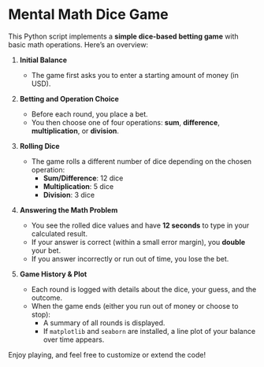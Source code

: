 # Mental Math Dice Game

This Python script implements a **simple dice-based betting game** with basic math operations. Here’s an overview:

1. **Initial Balance**  
   - The game first asks you to enter a starting amount of money (in USD).

2. **Betting and Operation Choice**  
   - Before each round, you place a bet.  
   - You then choose one of four operations: **sum**, **difference**, **multiplication**, or **division**.

3. **Rolling Dice**  
   - The game rolls a different number of dice depending on the chosen operation:
     - **Sum/Difference**: 12 dice  
     - **Multiplication**: 5 dice  
     - **Division**: 3 dice

4. **Answering the Math Problem**  
   - You see the rolled dice values and have **12 seconds** to type in your calculated result.  
   - If your answer is correct (within a small error margin), you **double** your bet.  
   - If you answer incorrectly or run out of time, you lose the bet.

5. **Game History & Plot**  
   - Each round is logged with details about the dice, your guess, and the outcome.  
   - When the game ends (either you run out of money or choose to stop):
     - A summary of all rounds is displayed.
     - If `matplotlib` and `seaborn` are installed, a line plot of your balance over time appears.


Enjoy playing, and feel free to customize or extend the code!
